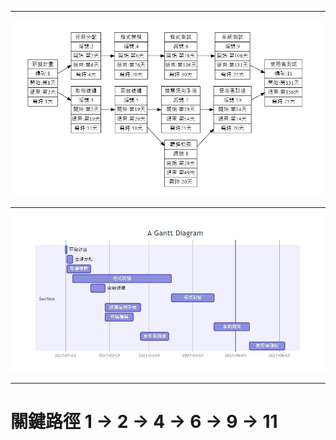 ***
![New Photo1](PERT1.jpg "PERT")
***
![New Photo2](GANT.jpg "GANT")
***
# 關鍵路徑  1 -> 2  -> 4 -> 6 -> 9 -> 11
